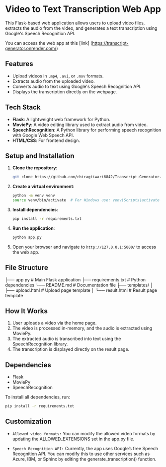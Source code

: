 # Video to Text Transcription Web App

This Flask-based web application allows users to upload video files, extracts the audio from the video, and generates a text transcription using Google's Speech Recognition API.

You can access the web app at this [link] (https://transcript-generator.onrender.com/)

## Features
- Upload videos in `.mp4`, `.avi`, or `.mov` formats.
- Extracts audio from the uploaded video.
- Converts audio to text using Google's Speech Recognition API.
- Displays the transcription directly on the webpage.

## Tech Stack
- **Flask**: A lightweight web framework for Python.
- **MoviePy**: A video editing library used to extract audio from video.
- **SpeechRecognition**: A Python library for performing speech recognition with Google Web Speech API.
- **HTML/CSS**: For frontend design.

## Setup and Installation

1. **Clone the repository**:
    ```bash
    git clone https://github.com/chiragtiwari6842/Transcript-Generator.git
    ```

2. **Create a virtual environment**:
    ```bash
    python -m venv venv
    source venv/bin/activate  # For Windows use: venv\Scripts\activate
    ```

3. **Install dependencies**:
    ```bash
    pip install -r requirements.txt
    ```

4. **Run the application**:
    ```bash
    python app.py
    ```

5. Open your browser and navigate to `http://127.0.0.1:5000/` to access the web app.

## File Structure
  ├── app.py # Main Flask application 
    ├── requirements.txt # Python dependencies 
    └── README.md # Documentation file
    ├── templates/ │ 
        ├── upload.html # Upload page template 
        │ └── result.html # Result page template  

## How It Works
1. User uploads a video via the home page.
2. The video is processed in-memory, and the audio is extracted using MoviePy.
3. The extracted audio is transcribed into text using the SpeechRecognition library.
4. The transcription is displayed directly on the result page.

## Dependencies
- Flask
- MoviePy
- SpeechRecognition

To install all dependencies, run:
```bash
pip install -r requirements.txt
```

## Customization

* `Allowed video formats:` You can modify the allowed video formats by updating the ALLOWED_EXTENSIONS set in the app.py file.

* `Speech Recognition API:` Currently, the app uses Google’s free Speech Recognition API. You can modify this to use other services such as Azure, IBM, or Sphinx by editing the generate_transcription() function.
